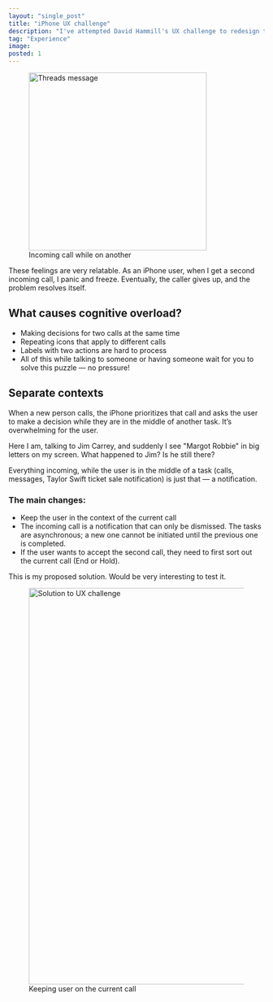 ```yaml
---
layout: "single_post"
title: "iPhone UX challenge"
description: "I've attempted David Hammill's UX challenge to redesign the iPhone screen for accepting or declining a call while you are already on another one."
tag: "Experience"
image: 
posted: 1
---
```


<figure>
<img src="{{site.baseurl}}/assets/uploads/Ux-challenge/problem.webp" width= "350px" alt="Threads message">
  <figcaption>Incoming call while on another</figcaption>
</figure>

<p> These feelings are very relatable. As an iPhone user, when I get a second incoming call, I panic and freeze. Eventually, the caller gives up, and the problem resolves itself. </p>

<h2> What causes cognitive overload?</h2>
<ul>
<li> Making decisions for two calls at the same time </li>
<li> Repeating icons that apply to different calls </li>
<li> Labels with two actions are hard to process </li>
<li> All of this while talking to someone or having someone wait for you to solve this puzzle — no pressure!</li>
</ul>

<h2>Separate contexts</h2>
<p>When a new person calls, the iPhone prioritizes that call and asks the user to make a decision while they are in the middle of another task. It’s overwhelming for the user.</p>

<div class="callout thought">Here I am, talking to Jim Carrey, and suddenly I see "Margot Robbie" in big letters on my screen. What happened to Jim? Is he still there?</div>

<p>Everything incoming, while the user is in the middle of a task (calls, messages, Taylor Swift ticket sale notification) is just that — a notification. </p>

<h3> The main changes: </h3>
<ul>
<li>Keep the user in the context of the current call </li>
<li>The incoming call is a notification that can only be dismissed. The tasks are asynchronous; a new one cannot be initiated until the previous one is completed.</li>
<li>If the user wants to accept the second call, they need to first sort out the current call (End or Hold).</li>
</ul>

<p>This is my proposed solution. Would be very interesting to test it. </p>

<figure>
<img src="{{site.baseurl}}/assets/uploads/Ux-challenge/solution.webp" width= "780px" alt="Solution to UX challenge">
  <figcaption>Keeping user on the current call</figcaption>
</figure>